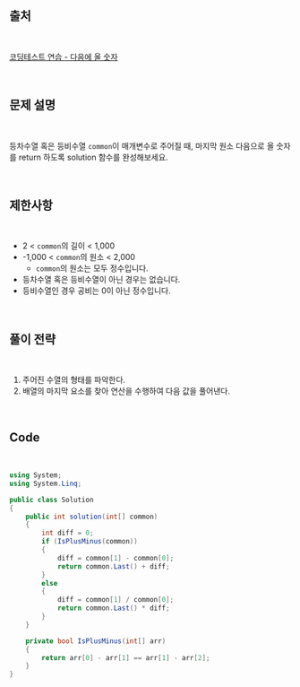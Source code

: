 ## 출처

<br>

[코딩테스트 연습 - 다음에 올 숫자](https://school.programmers.co.kr/learn/courses/30/lessons/120924)

<br>

## 문제 설명

<br>

등차수열 혹은 등비수열 `common`이 매개변수로 주어질 때, 마지막 원소 다음으로 올 숫자를 return 하도록 solution 함수를 완성해보세요.

<br>

## 제한사항

<br>

- 2 < `common`의 길이 < 1,000
- -1,000 < `common`의 원소 < 2,000
    - `common`의 원소는 모두 정수입니다.
- 등차수열 혹은 등비수열이 아닌 경우는 없습니다.
- 등비수열인 경우 공비는 0이 아닌 정수입니다.

<br>

## 풀이 전략

<br>

1. 주어진 수열의 형태를 파악한다.
2. 배열의 마지막 요소를 찾아 연산을 수행하여 다음 값을 풀어낸다.
 
<br>

## Code

<br>

```cs
using System;
using System.Linq;

public class Solution
{
    public int solution(int[] common)
    {
        int diff = 0;
        if (IsPlusMinus(common))
        {
            diff = common[1] - common[0];
            return common.Last() + diff;
        }
        else
        {
            diff = common[1] / common[0];
            return common.Last() * diff;
        }
    }

    private bool IsPlusMinus(int[] arr)
    {
        return arr[0] - arr[1] == arr[1] - arr[2];
    }
}
```